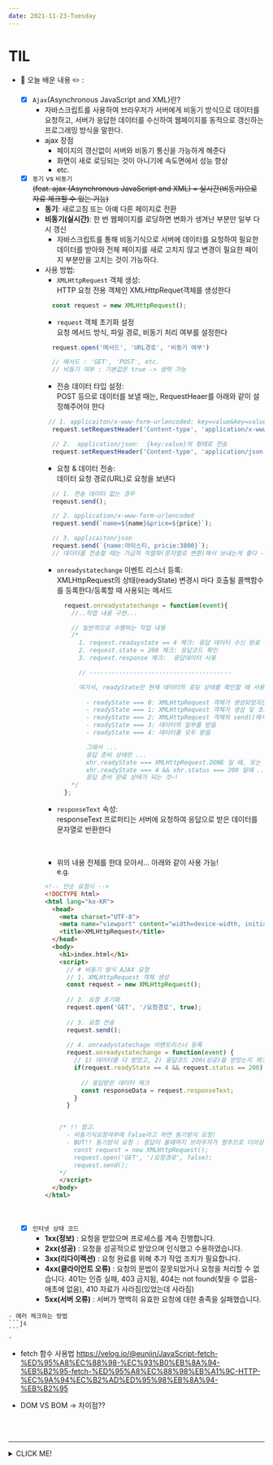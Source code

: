 ```yaml
---
date: 2021-11-23-Tuesday
---
```


# TIL
- 📝 오늘 배운 내용 ✏️ : 
  - [x] `Ajax`(Asynchronous JavaScript and XML)란? 
    - 자바스크립트를 사용하여 브라우저가 서버에게 비동기 방식으로 데이터를 요청하고, 서버가 응답한 데이터를 수신하여 웹페이지를 동적으로 갱신하는 프로그래밍 방식을 말한다.       
    - ajax 장점
      - 페이지의 갱신없이 서버와 비동기 통신을 가능하게 해준다
      - 화면이 새로 로딩되는 것이 아니기에 속도면에서 성능 향상 
      - etc. 
  - [x] `동기` vs `비동기`        
  ~~(feat. ajax (Asynchronous JavaScript and XML) = 실시간(비동기)으로 자료 체크할 수 있는 기능)~~       
    - **동기**: 새로고침 또는 아예 다른 페이지로 전환 
    - **비동기(실시간)**: 한 번 웹페이지를 로딩하면 변화가 생겨난 부분만 일부 다시 갱신
      - 자바스크립트를 통해 비동기식으로 서버에 데이터를 요청하여 필요한 데이터를 받아와 전체 페이지를 새로 고치지 않고 변경이 필요한 페이지 부분만을 고치는 것이 가능하다. 
    - 사용 방법: 
      - `XMLHttpRequest` 객체 생성:      
      HTTP 요청 전용 객체인 XMLHttpRequet객체를 생성한다     
      ```js
        const request = new XMLHttpRequest(); 
      ```
      - `request` 객체 초기화 설정        
      요청 메서드 방식, 파일 경로, 비동기 처리 여부를 설정한다      
      ```js
        request.open('메서드', 'URL경로', '비동기 여부')

        // 메서드 : 'GET', 'POST', etc.
        // 비동기 여부 : 기본값은 true -> 생략 가능 
      ```
      - 전송 데이터 타입 설정:        
      POST 등으로 데이터를 보낼 때는, RequestHeaer를 아래와 같이 설정해주어야 한다          
      ```js
       // 1. applicaiton/x-www-form-urlencoded: key=value&key=value...의 형태로 전송
        request.setRequestHeader('Content-type', 'application/x-www-form-urlencoded'); 

        // 2.  application/json:  {key:value}의 형태로 전송
        request.setRequestHeader('Content-type', 'application/json'); 
      ```
      - 요청 & 데이터 전송:       
      데이터 요청 경로(URL)로 요청을 보낸다        
      ```js
        // 1. 전송 데이터 없는 경우
        reqeust.send(); 

        // 2. application/x-www-form-urlencoded
        request.send(`name=${name}&price=${price}`); 

        // 3. applicaiton/json
        request.send(`{name:아이스티, pricie:3800}`);  
        // 데이터를 전송할 때는 가급적 직렬화(문자열로 변환)해서 보내는게 좋다 -> JSON.stringfy(객체);
      ```
      - `onreadystatechange` 이벤트 리스너 등록:         
        XMLHttpRequest의 상태(readyState) 변경시 마다 호출될 콜백함수를 등록한다/등록할 때 사용되는 메서드            
        ```js
          request.onreadystatechange = function(event){  
            //..작업 내용 구현...  

            // 일반적으로 수행하는 작업 내용 
            /*
              1. request.readaystate == 4 체크: 응답 데이터 수신 완료 확인
              2. request.state = 200 체크: 응답코드 확인
              3. request.response 체크:  응답데이터 사용

              // ---------------------------------------

              여기서, readyState란 현재 데이터의 로딩 상태를 확인할 때 사용할 수 있는 프로퍼티/속성이다. 
              
                - readyState === 0: XMLHttpRequest 객체가 생성되었지만 open()메서드로 초기화 되지 않음
                - readyState === 1: XMLHttpRequest 객체가 생성 및 초기화되었지만, send()로 전송되지 않음
                - readyState === 2: XMLHttpRequest 객체의 send()메서드가 호출되었지만, 아직 데이터를 받지 못함
                - readyState === 3: 데이터의 일부를 받음
                - readyState === 4: 데이터를 모두 받음

                그래서 ... 
                응답 준비 상태란 ...
                xhr.readyState === XMLHttpRequest.DONE 일 때, 또는 
                xhr.readyState === 4 && xhr.status === 200 일때 ... 
                응답 준비 완료 상태가 되는 것~!
            */
          };
        ```
      - `responseText` 속성:         
      responseText 프로퍼티는 서버에 요청하여 응답으로 받은 데이터를 문자열로 반환한다       

      

        <br />

      - 위의 내용 전체를 한대 모아서... 아래와 같이 사용 가능!       
      e.g.        
      ```html  
      <!-- 단순 요청시 -->
      <!DOCTYPE html> 
      <html lang="ko-KR"> 
        <head> 
          <meta charset="UTF-8"> 
          <meta name="viewport" content="width=device-width, initial-scale=1.0"> 
          <title>XMLHttpRequest</title> 
        </head>
        <body> 
          <h1>index.html</h1> 
          <script> 
            // # 비동기 방식 AJAX 요청 
            // 1. XMLHttpRequest 객체 생성 
            const request = new XMLHttpRequest(); 
            
            // 2. 요청 초기화 
            request.open('GET', '/요청경로', true); 
            
            // 3. 요청 전송 
            request.send(); 
            
            // 4. onreadystatechage 이벤트리스너 등록  
            request.onreadystatechange = function(event) { 
              // 1) 데이터를 다 받았고, 2) 응답코드 200(성공)을 받았는지 체크 
              if(request.readyState == 4 && request.status == 200) { 
                    
                // 응답받은 데이터 체크 
                const responseData = request.responseText; 
              } 
            } 

      
          /* !! 참고. 
            - 비동기식요청여부에 false라고 하면 동기방식 요청!
            - BUT!! 동기방식 요청 : 응답이 올때까지 브라우저가 멈추므로 더이상 사용하지 않음 
              const request = new XMLHttpRequest(); 
              request.open('GET', '/요청경로', false);   
              request.send(); 
          */ 
          </script> 
        </body> 
      </html>
      
      ```

  <br />
  <br />

  - [x] `인터넷 상태 코드`
    - **1xx(정보)** : 요청을 받았으며 프로세스를 계속 진행합니다.
    - **2xx(성공)** : 요청을 성공적으로 받았으며 인식했고 수용하였습니다.
    - **3xx(리다이렉션)** : 요청 완료를 위해 추가 작업 조치가 필요합니다.
    - **4xx(클라이언트 오류)** : 요청의 문법이 잘못되었거나 요청을 처리할 수 없습니다.
       401는 인증 실패, 403 금지됨, 404는 not found(찾을 수 없음- 애초에 없음), 410 자료가 사라짐(있었는데 사라짐) 
    - **5xx(서버 오류)** : 서버가 명백히 유효한 요청에 대한 충족을 실패했습니다.     
<!-- https://www.whatap.io/ko/blog/40/
https://ko.wikipedia.org/wiki/HTTP_%EC%83%81%ED%83%9C_%EC%BD%94%EB%93%9C -->
    - 에러 체크하는 방법       
    ```js
    ```
    - 

- fetch 함수 사용법 
https://velog.io/@eunjin/JavaScript-fetch-%ED%95%A8%EC%88%98-%EC%93%B0%EB%8A%94-%EB%B2%95-fetch-%ED%95%A8%EC%88%98%EB%A1%9C-HTTP-%EC%9A%94%EC%B2%AD%ED%95%98%EB%8A%94-%EB%B2%95
<!-- js fetch then -->


- DOM VS BOM -> 차이점?? 


<br />
<br />



---
<details>
<summary>CLICK ME!</summary>  

- cf.  
  - ✨ Only 선생님's 강의 ✨
  - https://developer.mozilla.org/ko/docs/Web/API/Document/readyState
  - https://sjparkk-dev1og.tistory.com/27
  - https://qqqqqq.tistory.com/entry/XMLHttpRequest-%EA%B0%9D%EC%B2%B4%EC%9D%98-%EC%83%81%ED%83%9C-readystate 
  - https://curryyou.tistory.com/340
  - [XMLHttpRequest.readyState](https://developer.mozilla.org/en-US/docs/Web/API/XMLHttpRequest/readyState)
  - [XMLHttpRequest.onreadystatechange](https://developer.mozilla.org/en-US/docs/Web/API/XMLHttpRequest/onreadystatechange)
  - https://homzzang.com/b/js-82
  - https://m.blog.naver.com/PostView.naver?isHttpsRedirect=true&blogId=dceye&logNo=50090851280
  - [fetch 함수](https://velog.io/@eunjin/JavaScript-fetch-%ED%95%A8%EC%88%98-%EC%93%B0%EB%8A%94-%EB%B2%95-fetch-%ED%95%A8%EC%88%98%EB%A1%9C-HTTP-%EC%9A%94%EC%B2%AD%ED%95%98%EB%8A%94-%EB%B2%95)
  -
  -

</detials>   

